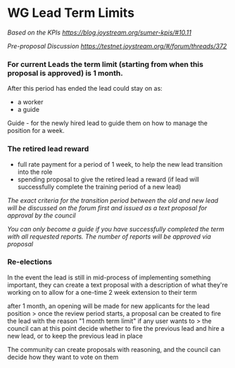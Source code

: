 # WG Lead Term Limits

*Based on the KPIs https://blog.joystream.org/sumer-kpis/#10.11*

*Pre-proposal Discussion https://testnet.joystream.org/#/forum/threads/372*

### For current Leads the term limit (starting from when this proposal is approved) is 1 month.

After this period has ended the lead could stay on as: 
- a worker
- a guide

Guide -  for the newly hired lead to guide them on how to manage the position for a week. 

### The retired lead reward

- full rate payment for a period of 1 week, to help the new lead transition into the role
- spending proposal to give the retired lead a reward (if lead will successfully complete the training period of a new lead)

*The exact criteria for the transition period between the old and new lead will be discussed on the forum first and issued as a text proposal for approval by the council*

*You can only become a guide if you have successfully completed the term with all requested reports. The number of reports will be approved via proposal*

### Re-elections

In the event the lead is still in mid-process of implementing something important, they can create a text proposal with a description of what they're working on to allow for a one-time 2 week extension to their term

after 1 month, an opening will be made for new applicants for the lead position > once the review period starts, a proposal can be created to fire the lead with the reason "1 month term limit" if any user wants to > the council can at this point decide whether to fire the previous lead and hire a new lead, or to keep the previous lead in place

The community can create proposals with reasoning, and the council can decide how they want to vote on them
